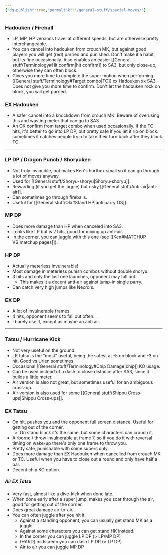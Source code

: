 ```yaml
---
{"dg-publish":true,"permalink":"/general-stuff/special-moves/"}
---
```


### Hadouken / Fireball
- LP, MP, HP versions travel at different speeds, but are otherwise pretty interchangeable.
- You can cancel into hadouken from crouch MK, but against good players you will get (red) parried and punished. Don't make it a habit, but its fine occasionally. Also enables an easier [[General stuff/Terminology#Hit confirm\|hit confirm]] to SA3, but only close-up, otherwise they can often block.
- Gives you more time to complete the super motion when performing [[General stuff/Terminology#Target combo\|TC]] xx Hadouken xx SA3. Does not give you more time to confirm. Don't let the hadouken rock on block, you will get parried.
### EX Hadouken
- A safer cancel into a knockdown from crouch MK. Beware of overusing this and wasting meter that can go to SA3.
- An OK confirm from target combo when used occasionally. If the TC hits, it's better to go into LP DP, but pretty safe if you let it rip on block: sometimes it catches people tryin to take their turn back after they block TC.
***
### LP DP / Dragon Punch / Shoryuken
- Not truly invincible, but makes Ken's hurtbox small so it can go through a lot of moves anyway.
- Used for [[General stuff/Shoryu-shoryu\|Shoryu-shoryu]].
- Rewarding (if you get the juggle) but risky [[General stuff/Anti-air\|anti-air]].
- Can sometimes go through fireballs.
- Useful for [[General stuff/Oki#Stand HP\|anti parry OS]].
### MP DP
- Does more damage than HP when canceled into SA3.
- Looks like LP but is 2 hits, good for mixing up anti-air.
- In the corner, you can juggle with this one (see [[Ken#MATCHUP VS\|matchup pages]]).
### HP DP
- Actually meterless invulnerable!
- Most damage in meterless punish combos without double shoryu.
- 3 hits and only the last one launches, opponent may fall out.
	- This makes it a decent anti-air against jump-in single parry.
- Can catch very high jumps like Necro's.
### EX DP
- A lot of invulnerable frames.
- 4 hits, opponent seems to fall out often.
- I barely use it, except as maybe an anti air.
***
### Tatsu / Hurricane Kick
- Not very useful on the ground.
- LK tatsu is the "most" useful, being the safest at -5 on block and -3 on hit. Good vs Urien sometimes.
- Occasional [[General stuff/Terminology#Chip Damage\|chip]] KO usage.
- Can be used instead of a dash to close distance after SA3, since it builds a little meter.
- Air version is also not great, but sometimes useful for an ambiguous cross-up.
- Air version is also used for some [[General stuff/Shippu Cross-ups\|Shippu Cross-ups]].
### EX Tatsu
- On hit, pushes you and the opponent full screen distance. Useful for getting out of the corner.
	- On stand block it's the same, but some characters can crouch it.
- Airborne / throw invulnerable at frame 7, so if you do it with reversal timing on wake-up there's only one frame to throw you.
- Pretty safe, punishable with some supers only.
- Does more damage than EX Hadouken when cancelled from crouch MK or TC. Useful when you have to close out a round and only have half a bar.
- Decent chip KO option.
##### Air EX Tatsu 
- Very fast, almost like a dive-kick when done late.
- When done early after a super jump, makes you soar through the air, good for getting out of the corner.
- Does great damage air-to-air.
- You can often juggle after you hit it.
	- Against a standing opponent, you can usually get stand MK as a juggle.
	- Against some characters you can get stand HK instead.
	- In the corner you can juggle LP DP (> LP/MP DP) 
	- (HARD) midscreen you can dash LP DP (> LP DP)
	- Air to air you can juggle MP DP